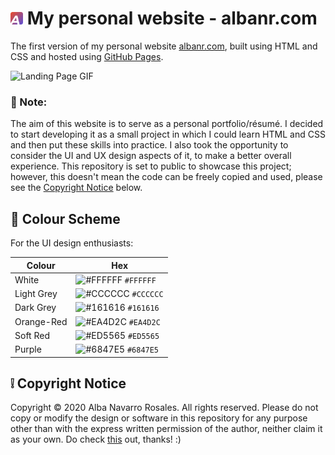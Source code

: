 # <img alt="Logo" src="img/favicon.png" width="20"/> My personal website - albanr.com
The first version of my personal website [albanr.com](https://albanr.com), built using HTML and CSS and hosted using [GitHub Pages](https://pages.github.com/).

![Landing Page GIF](img/landing_loop.gif "Landing Page GIF")

### :pushpin: Note:
The aim of this website is to serve as a personal portfolio/résumé. I decided to start developing it as a small project in which I could learn HTML and CSS and then put these skills into practice. I also took the opportunity to consider the UI and UX design aspects of it, to make a better overall experience. This repository is set to public to showcase this project; however, this doesn't mean the code can be freely copied and used, please see the [Copyright Notice](#grey_exclamation-copyright-notice) below.

## :art: Colour Scheme 

For the UI design enthusiasts:

| Colour         | Hex                                                                |
| -------------- | ------------------------------------------------------------------ |
| White          | ![#FFFFFF](https://via.placeholder.com/10/FFFFFF?text=+) `#FFFFFF` |
| Light Grey     | ![#CCCCCC](https://via.placeholder.com/10/CCCCCC?text=+) `#CCCCCC` |
| Dark Grey      | ![#161616](https://via.placeholder.com/10/161616?text=+) `#161616 `|
| Orange-Red     | ![#EA4D2C](https://via.placeholder.com/10/ea4d2c?text=+) `#EA4D2C` |
| Soft Red       | ![#ED5565](https://via.placeholder.com/10/ED5565?text=+) `#ED5565` |
| Purple         | ![#6847E5](https://via.placeholder.com/10/6847E5?text=+) `#6847E5` |


## :grey_exclamation: Copyright Notice

Copyright &copy; 2020 Alba Navarro Rosales. All rights reserved. Please do not copy or modify the design or software in this repository for any purpose other than with the express written permission of the author, neither claim it as your own. Do check [this](https://choosealicense.com/no-permission/) out, thanks! :)
